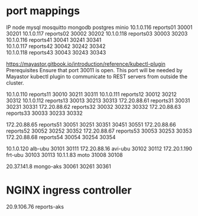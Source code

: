 # port mappings
 <!-- The range of valid ports is 30000-32767 -->
IP              node        mysql   mosquitto mongodb postgres minio
10.1.0.116      reports01   30001   30201
10.1.0.117      reports02   30002   30202
10.1.0.118      reports03   30003   30203
10.1.0.116      reports41   30041   30241     30341  
10.1.0.117      reports42   30042   30242     30342  
10.1.0.118      reports43   30043   30243     30343  

<https://mayastor.gitbook.io/introduction/reference/kubectl-plugin>
Prerequisites
Ensure that port 30011 is open. This port will be needed by Mayastor kubectl plugin to communicate to REST servers from outside the cluster.

10.1.0.110      reports11   30010   30211     30311
10.1.0.111      reports12   30012   30212     30312
10.1.0.112      reports13   30013   30213     30313
172.20.88.61    reports31   30031   30231     30331
172.20.88.62    reports32   30032   30232     30332
172.20.88.63    reports33   30033   30233     30332

172.20.88.65    reports51   30051   30251     30351 30451 30551
172.20.88.66    reports52   30052   30252     30352
172.20.88.67    reports53   30053   30253     30353
172.20.88.68    reports54   30054   30254     30354

10.1.0.120      alb-ubu     30101   30111
172.20.88.16    avi-ubu     30102   30112
172.20.1.190    frt-ubu     30103   30113
10.1.1.83       moto        31008   30108

20.37.141.8     mongo-aks   30061   30261     30361  

# NGINX ingress controller

20.9.106.76     reports-aks

